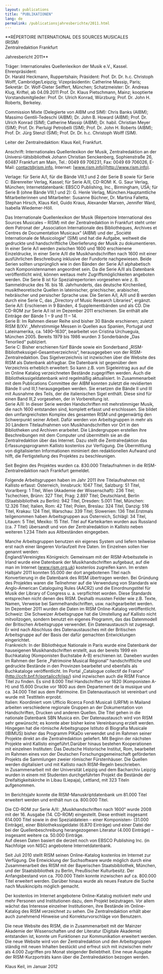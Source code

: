 ```yaml
---
layout: publications
title: "PUBLIKATIONEN"
lang: de
permalink: /publicationsjahresberichte/2011.html
---
```


**RÉPERTOIRE INTERNATIONAL DES SOURCES MUSICALES   
(RISM)  
Zentralredaktion Frankfurt  
  
Jahresbericht 2011**

Träger: Internationales Quellenlexikon der Musik e.V., Kassel. Ehrenpräsident:  
Dr. Harald Heckmann, Ruppertshain; Präsident: Prof. Dr. Dr. h.c. Christoph Wolff, Cambridge/Leipzig; Vizepräsidentin: Catherine Massip, Paris; Sekretär: Dr. Wolf-Dieter Seiffert, München; Schatzmeister: Dr. Andreas Klug, Kriftel, ab 04.09.2011 Prof. Dr. Klaus Pietschmann, Mainz; kooptierte Vorstandsmitglieder: Prof. Dr. Ulrich Konrad, Würzburg; Prof. Dr. John H. Roberts, Berkeley.

Commission Mixte (Delegierte von AIBM und SIM): Chris Banks (AIBM); Massimo Gentili-Tedeschi (AIBM); Dr. John B. Howard (AIBM); Prof. Dr. Ulrich Konrad (SIM); Catherine Massip (AIBM); Dr. habil. Christian Meyer (SIM); Prof. Dr. Pierluigi Petrobelli (SIM); Prof. Dr. John H. Roberts (AIBM); Prof. Dr. Jürg Stenzl (SIM); Prof. Dr. Dr. h.c. Christoph Wolff (SIM).

Leiter der Zentralredaktion: Klaus Keil, Frankfurt.

Anschrift: Internationales Quellenlexikon der Musik, Zentralredaktion an der Universi-tätsbibliothek Johann Christian Senckenberg, Sophienstraße 26, 60487 Frankfurt am Main, Tel.: 0049 69 706231, Fax: 0049 69 706026, E-Mail: contact@rism.info, Internet: [www.rism.info](http://www.rism.info).

Verlage: für Serie A/I, für die Bände VIII,1 und 2 der Serie B sowie für Serie C: Bären­reiter Verlag, Kassel; für Serie A/II, CD-ROM: K. G. Saur Verlag, München; Internetda­­tenbank: EBSCO Publishing, Inc., Birmingham, USA; für Serie B (ohne Bände VIII,1 und 2): G. Henle Verlag, München.Hauptamtliche Mitarbeiterinnen und Mitarbeiter: Susanne Büchner, Dr. Martina Falletta, Stephan Hirsch, Klaus Keil, Guido Kraus, Alexander Marxen, Jennifer Ward, Isabella Wiedemer-Höll.

Das Internationale Quellenlexikon der Musik (Répertoire International des Sources Musicales – RISM) mit der Zentralredaktion in Frankfurt steht unter dem Patronat der „Association Internationale des Bibliothèques, Archives et Centres de Documentation Musicaux“ (AIBM) und der „Société Internationale de Musicologie“ (SIM) und hat die Aufgabe, weltweit die gedruckte und handschriftliche Überlieferung der Musik zu doku­mentieren. In einer Serie A/I werden zwischen 1600 und 1800 erschienene Einzeldrucke, in einer Serie A/II die Musikhandschriften nach 1600 mit einer ausführlichen Beschreibung inklusive der Fundorte nachgewiesen. Beide Serien sollten ursprünglich wie in den Bänden der Serie A/I alphabetisch nach Komponistennamen angeordnet sein. Da die Serie A/II als Datenbank veröffentlicht wird, können weitaus mehr Zugriffsmöglichkeiten angeboten werden. Die Serie B ist für Spezialrepertorien vorgesehen wie z. B. Sammeldrucke des 16. bis 18. Jahrhunderts, das deutsche Kirchenlied, musiktheoretische Quellen in lateinischer, griechischer, arabischer, hebräischer und persischer Sprache usw. Die Serien A/I, A/II und B werden durch eine Serie C, das „Directory of Music Research Libraries“, ergänzt.  
Serie A/I: Erschienen in 9 Bänden, 4 Supplementbänden und als CD. Die CD-ROM zur Serie A/I ist im Dezember 2011 erschienen. Sie enthält alle Einträge der Bände 1 – 9 und 11 – 14.  
Serie B: Im Rahmen dieser Reihe sind bisher 30 Bände erschienen; zuletzt RISM B/XV: „Mehrstimmige Messen in Quellen aus Spanien, Portugal und Lateinamerika, ca. 1490–1630“, bearbeitet von Cristina Urchueguía, München 2005. Bereits 1979 bis 1986 wurden 3 Sonderbände „Das Tenorlied“ publiziert.  
Serie C: Bisher erschienen fünf Bände sowie ein Sonderband „RISM-Bibliothekssigel-Gesamtverzeichnis“, herausgegeben von der RISM-Zentralredaktion. Das Sigelverzeichnis ist inzwischen über die Website des RISM als Datenbank abfragbar. Die Datenbank ist gegenüber dem Verzeichnis erheblich erweitert: So kann z.B. vom Sigeleintrag aus auf die im Online Katalog verzeichneten Bestände zugegriffen werden. Auch die Bibliothekssigeldatenbank wird regelmäßig aktualisiert. In Zusammenarbeit mit dem Publica­tions Committee der AIBM konnten zuletzt die revidierten Bände II und III,1 herausge­geben werden. Sie ersetzen die Bände II und III mit Ausnahme des Teils, der die italieni­schen Sigel enthält. Diese sind für einen Band III,2 vorgesehen, der in Vorbereitung ist.   
Serie A/II: In dieser Serie werden Handschriften mit mehrstimmiger Musik, die nach 1600 entstanden sind, komplett erfasst und erschlossen. Sie bildet den umfangreichsten Komplex des gesamten RISM und gegenwärtig den Schwerpunkt seiner Arbeit. Dafür werden von Arbeitsgruppen in mehr als 30 Ländern Titelaufnahmen von Musikhand­schriften vor Ort in den Bibliotheken und Archiven erarbeitet. Die Ländergruppen erstel­len ihre Beschreibungen mit dem Computer und übermitteln sie an die Zentralredaktion über das Internet. Dazu stellt die Zentralredaktion das Erfassungsprogramm Kallisto kostenlos zur Verfügung. Die Übermittlung von digitalisierten Informationen minimiert den redaktionellen Aufwand und hilft, die Fertigstellung des Projektes zu beschleunigen.

Seit Beginn des Projektes wurden ca. 830.000 Titelaufnahmen in die RISM-Zentral­redaktion nach Frankfurt gemeldet.

Folgende Arbeitsgruppen haben im Jahr 2011 ihre Titelaufnahmen mit Kallisto erfasst: Österreich, Innsbruck: 1047 Titel, Salzburg: 51 Titel, Vorarlberg: 1 Titel, Wien (Akademie der Wissenschaft): 236 Titel; Tschechien, Brünn: 327 Titel, Prag: 2.897 Titel; Deutschland, Berlin (Staatsbibliothek zu Berlin): 942 Titel, Dresden: 5.001 Titel, München: 12.326 Titel; Italien, Rom: 42 Titel; Polen, Breslau: 324 Titel, Danzig: 516 Titel, Krakau: 124 Titel, Warschau: 339 Titel; Slowenien: 136 Titel.Erstmals teilgenommen haben Arbeitsgruppen aus Österreich, Schlägl: 34 Titel, Litauen: 5 Titel, Mexiko: 15 Titel. Titel auf Karteikarten wurden aus Russland (ca. 7 Titel) übersandt und von der Zentralredaktion in Kallisto neben weiteren 1.234 Titeln aus Altbeständen eingegeben.

Manche Arbeitsgruppen benutzen ein eigenes System und liefern teilweise erst nach einer längeren Vorlaufzeit ihre Daten. Im Einzelnen sollen hier genannt werden:  
England/Vereinigtes Königreich: Gemeinsam mit der RISM-Arbeitsstelle in Irland wurde eine Datenbank der Musikhandschriften aufge­baut, auf die man im Internet (www.rism.org.uk) kostenlos zugreifen kann. Im ersten Halbjahr 2011 konnten 55.000 der dort angebotenen Titel nach Konvertierung in die Datenbank des RISM übertragen werden. Bei Gründung des Projektes waren die Teilnehmer auf die Verwendung von Standards wie Anglo-American Cataloguing Rules (AACR2) und die Einordnungstitel für Musik der Library of Congress u. a. verpflichtet worden. Diese Standards entsprechen nicht denen des RISM. Deshalb mussten Felder wie z.B. Texte, Namen, Verweise bei Sammelhandschriften, usw. nachgearbeitet werden. Im Dezember 2011 wurden die Daten im RISM Online-Katalog veröffentlicht.   
Schweiz: Die Schweizer Arbeitsgruppe hat die Umstellung auf Kallisto nicht mitvollzogen, sondern benutzt ein eigenes Programm, das das Datenmodell der Britischen Arbeitsgruppe verwendet. Ein Datenaustausch ist zugesagt. Er wird nach Abschluss des Datenaustausches mit der Britischen Arbeitsgruppe auf der Basis der dafür gemachten Entwicklungen eingerichtet.   
Frankreich: In der Bibliothèque Nationale in Paris wurde eine Datenbank der haus­eigenen Musikhandschriften erstellt, aus der bereits 1999 ein Buchkatalog (Komponisten Buchstabe A-B) erschienen ist. Daneben wurden im Rahmen der Serie „Patrimoine Musical Régional“ handschriftliche und gedruckte Bestände in den Provinzen bearbeitet und ebenfalls als Buchkataloge veröffentlicht. Im Portal „Catalogue collectif de France“ (http://ccfr.bnf.fr/portailccfr/jsp/) sind inzwischen auch die RISM France Titel zu finden. Es sind 8.000 Titel Handschriften vor 1820 (Komponisten A-H) und 15.600 Drucke vor 1800 aus dem Departement de la musique und ca. 34.000 Titel aus dem Patrimoine. Ein Datenaustausch ist vereinbart und wurde mit Testtiteln erprobt.   
Italien: Koordiniert vom Ufficio Ricerca Fondi Musicali (URFM) in Mailand arbeiten verschiedene regionale Gruppen an der Dokumentation von Handschriften, Drucken und anderen Quellen. Die Titel gehen in die nationale Datenbank SBN Musica ein. Der Datenaustausch wird von RISM sehr gewünscht; es konnte aber bisher keine Vereinbarung erzielt werden. Hingegen hat die römische Arbeitsgruppe Istituto di Biografia Musicale (IBIMUS) bisher das Programm PIKaDo verwendet und im Rahmen seiner Projekte direkt an die Zentralredaktion geliefert. Mit Beginn der nächsten Projekte wird Kallisto eingeführt.Darüber hinaus bestehen Kooperationen mit einzelnen Instituten: Das Deutsche Historische Institut, Rom, bearbeitet im Rahmen eines von der Deutschen Forschungsgemeinschaft geförderten Projekts die Sammlungen zweier römischer Fürstenhäuser. Die Quellen werden digitalisiert und mit Kallisto nach RISM-Regeln beschrieben.  
In Zusammenarbeit mit der Universität Leipzig und dem Bacharchiv Leipzig wurden in einem mit Studenten durchgeführten Projekt die Bestände der Dreifaltigkeitskirche in Libau (Liepaja), Lettland, mit 323 Titeln aufgenommen.

Im Berichtsjahr konnte die RISM-Manuskriptdatenbank um 81.000 Titel erweitert werden und enthält nun ca. 800.000 Titel.

Die CD-ROM zur Serie A/II: „Musikhandschriften nach 1600“ wurde 2008 mit der 16. Ausgabe (14. CD-ROM) eingestellt. Diese enthielt insgesamt 614.000 Titel sowie in drei Spezialdateien – einer Komponisten- (31.000 Einträge), einer Bibliothekssigeldatei (6.870 Einträge) und einer Datei der bei der Quellenbeschreibung herangezogenen Literatur (4.000 Einträge) – insgesamt weitere ca. 50.000 Einträge.  
Auf diesen Daten basiert die derzeit noch von EBSCO Publishing Inc. (in Nachfolge von NISC) angebotene Internetdatenbank.

Seit Juli 2010 stellt RISM seinen Online-Katalog kostenlos im Internet zur Verfügung. Die Entwicklung der Suchsoftware wurde möglich durch eine Zusammenarbeit des RISM mit der Bayerischen Staatsbibliothek, München, und der Staatsbibliothek zu Berlin, Preußischer Kulturbesitz. Der Anfangsbestand von ca. 700.000 Titeln konnte inzwischen auf ca. 800.000 Titel erweitert werden. Darüber hinaus wurde als neues Feature die Suche nach Musikincipits möglich gemacht.

Der kostenlos im Internet angebotene Online-Katalog motiviert mehr und mehr Personen und Institutionen dazu, dem Projekt beizutragen. Vor allem wächst das Interesse einzelner Institutionen, ihre Bestände im Online-Katalog des RISM verzeichnet zu sehen. Die Zentralredaktion erhält aber auch zunehmend Hinweise und Korrekturvorschläge von Benutzern.

Die neue Website des RISM, die in Zusammenarbeit mit der Mainzer Akademie der Wissenschaften und der Literatur (Digitale Akademie) entstanden ist, konnte um Funktionen zur Kommunikation erweitert werden. Die neue Website wird von der Zentralredaktion und den Arbeitsgruppen ständig mit neuen Inhalten bestückt und erfreut sich mit inzwischen mehr als 4.000 Zugriffen pro Monat steigender Beliebtheit. Eine neue Ausgabe der RISM-Kurzporträts kann über die Zentralredaktion bezogen werden.

Klaus Keil, im Januar 2012